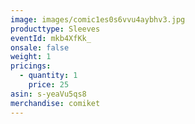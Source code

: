 ```yaml
---
image: images/comic1es0s6vvu4aybhv3.jpg
producttype: Sleeves
eventId: mkb4XfKk_
onsale: false
weight: 1
pricings:
  - quantity: 1
    price: 25
asin: s-yeaVu5qs8
merchandise: comiket
---
```

